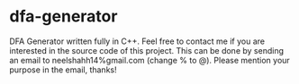 # dfa-generator
DFA Generator written fully in C++.
Feel free to contact me if you are interested in the source code of this project. This can be done by sending an email to neelshahh14%gmail.com (change % to @). Please mention your purpose in the email, thanks!
